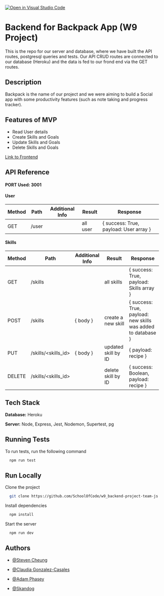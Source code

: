 [![Open in Visual Studio Code](https://classroom.github.com/assets/open-in-vscode-c66648af7eb3fe8bc4f294546bfd86ef473780cde1dea487d3c4ff354943c9ae.svg)](https://classroom.github.com/online_ide?assignment_repo_id=8036224&assignment_repo_type=AssignmentRepo)

# Backend for Backpack App (W9 Project) 

This is the repo for our server and database, where we have built the API routes, postgresql queries and tests. Our API CRUD routes are connected to our database (Heroku) and the data is fed to our frond end via the GET routes.

## Description
Backpack is the name of our project and we were aiming to build a Social app with some productivity features (such as note taking and progress tracker).

## Features of MVP
- Read User details
- Create Skills and Goals
- Update Skills and Goals
- Delete Skills and Goals


[Link to Frontend](https://github.com/SchoolOfCode/w9_frontend-project-team-js)


## API Reference

#### PORT Used: 3001

#### User

| Method | Path                 | Additional Info | Result                                    | Response                                    |
| ------ | -------------------- | --------------- | ----------------------------------------- | ------------------------------------------- |
| GET    | /user                |                 | all user                                  | { success: True, payload: User array }      |

#### Skills

| Method | Path                 | Additional Info | Result                                    | Response                                    |
| ------ | -------------------- | --------------- | ----------------------------------------- | ------------------------------------------- |
| GET    | /skills              |                 | all skills                                | { success: True, payload: Skills array }    |
| POST   | /skills              | { body }        | create a new skill                        | { success: True, payload: new skills was added to database  } |
| PUT    | /skills/<skills_id>  | { body }        | updated skill by ID                       | { payload: recipe }       |
| DELETE | /skills/<skills_id>  |                 | delete skill by ID                            | { success: Boolean, payload: recipe }       |




## Tech Stack

**Database:** Heroku

**Server:** Node, Express, Jest, Nodemon, Supertest, pg




## Running Tests

To run tests, run the following command

```bash
  npm run test
```



## Run Locally

Clone the project

```bash
  git clone https://github.com/SchoolOfCode/w9_backend-project-team-js
```

Install dependencies

```bash
  npm install
```

Start the server

```bash
  npm run dev
```




## Authors

- [@Steven Cheung](https://github.com/StevenCK1)

- [@Claudia Gonzalez-Casales](https://github.com/ClaudiaGC1339)

- [@Adam Phasey](https://github.com/AdamPhasey)

- [@Skandog](https://github.com/skandog)







